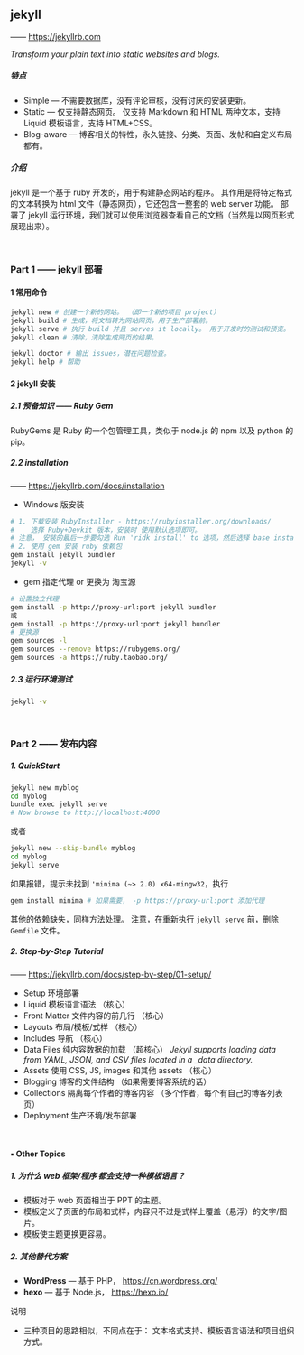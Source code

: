 ## jekyll
—— https://jekyllrb.com

*Transform your plain text into static websites and blogs.*

##### 特点
* Simple — 不需要数据库，没有评论审核，没有讨厌的安装更新。
* Static — 仅支持静态网页。 仅支持 Markdown 和 HTML 两种文本，支持 Liquid 模板语言，支持 HTML+CSS。
* Blog-aware — 博客相关的特性，永久链接、分类、页面、发帖和自定义布局都有。

##### 介绍
jekyll 是一个基于 ruby 开发的，用于构建静态网站的程序。 其作用是将特定格式的文本转换为 html 文件（静态网页），它还包含一整套的 web server 功能。
部署了 jekyll 运行环境，我们就可以使用浏览器查看自己的文档（当然是以网页形式展现出来）。

<br>

### Part 1 —— jekyll 部署
#### 1 常用命令
```bash
jekyll new # 创建一个新的网站。 （即一个新的项目 project）
jekyll build # 生成，将文档转为网站网页，用于生产部署前。
jekyll serve # 执行 build 并且 serves it locally。 用于开发时的测试和预览。
jekyll clean # 清除，清除生成网页的结果。

jekyll doctor # 输出 issues，潜在问题检查。
jekyll help # 帮助
```

#### 2 jekyll 安装
##### 2.1 预备知识 —— Ruby Gem
RubyGems 是 Ruby 的一个包管理工具，类似于 node.js 的 npm 以及 python 的 pip。

##### 2.2 installation
—— https://jekyllrb.com/docs/installation

* Windows 版安装
```bash
# 1. 下载安装 RubyInstaller - https://rubyinstaller.org/downloads/
#    选择 Ruby+Devkit 版本，安装时 使用默认选项即可。
# 注意， 安装的最后一步要勾选 Run 'ridk install' to 选项，然后选择 base installation 即可。
# 2. 使用 gem 安装 ruby 依赖包
gem install jekyll bundler
jekyll -v
```
* gem 指定代理 or 更换为 淘宝源
```bash
# 设置独立代理
gem install -p http://proxy-url:port jekyll bundler
或
gem install -p https://proxy-url:port jekyll bundler
# 更换源
gem sources -l 
gem sources --remove https://rubygems.org/
gem sources -a https://ruby.taobao.org/
```

##### 2.3 运行环境测试
```bash
jekyll -v
```

<br>

### Part 2 —— 发布内容
##### 1. QuickStart
```bash
jekyll new myblog
cd myblog
bundle exec jekyll serve
# Now browse to http://localhost:4000
```
或者
```bash
jekyll new --skip-bundle myblog
cd myblog
jekyll serve
```

如果报错，提示未找到 ``'minima (~> 2.0) x64-mingw32``，执行
```bash
gem install minima # 如果需要， -p https://proxy-url:port 添加代理
```
其他的依赖缺失，同样方法处理。 注意，在重新执行 ``jekyll serve`` 前，删除 ``Gemfile`` 文件。

##### 2. Step-by-Step Tutorial
—— https://jekyllrb.com/docs/step-by-step/01-setup/
* Setup 环境部署
* Liquid 模板语言语法 （核心）
* Front Matter 文件内容的前几行 （核心）
* Layouts 布局/模板/式样 （核心）
* Includes 导航 （核心）
* Data Files 纯内容数据的加载 （超核心） *Jekyll supports loading data from YAML, JSON, and CSV files located in a _data directory.*
* Assets 使用 CSS, JS, images 和其他 assets （核心）
* Blogging 博客的文件结构 （如果需要博客系统的话）
* Collections 隔离每个作者的博客内容 （多个作者，每个有自己的博客列表页）
* Deployment 生产环境/发布部署

<br>

#### ▪ Other Topics
##### 1. 为什么 web 框架/程序 都会支持一种模板语言？
* 模板对于 web 页面相当于 PPT 的主题。
* 模板定义了页面的布局和式样，内容只不过是式样上覆盖（悬浮）的文字/图片。
* 模板使主题更换更容易。

##### 2. 其他替代方案
* **WordPress** — 基于 PHP， https://cn.wordpress.org/
* **hexo** — 基于 Node.js， https://hexo.io/

说明
* 三种项目的思路相似，不同点在于： 文本格式支持、模板语言语法和项目组织方式。
